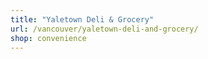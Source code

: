 ```yaml
---
title: "Yaletown Deli & Grocery"
url: /vancouver/yaletown-deli-and-grocery/
shop: convenience
---
```

